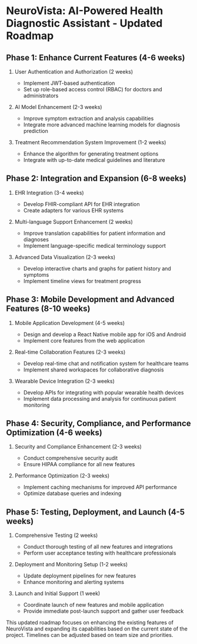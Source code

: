 # NeuroVista: AI-Powered Health Diagnostic Assistant - Updated Roadmap

## Phase 1: Enhance Current Features (4-6 weeks)

1. User Authentication and Authorization (2 weeks)
   - Implement JWT-based authentication
   - Set up role-based access control (RBAC) for doctors and administrators

2. AI Model Enhancement (2-3 weeks)
   - Improve symptom extraction and analysis capabilities
   - Integrate more advanced machine learning models for diagnosis prediction

3. Treatment Recommendation System Improvement (1-2 weeks)
   - Enhance the algorithm for generating treatment options
   - Integrate with up-to-date medical guidelines and literature

## Phase 2: Integration and Expansion (6-8 weeks)

1. EHR Integration (3-4 weeks)
   - Develop FHIR-compliant API for EHR integration
   - Create adapters for various EHR systems

2. Multi-language Support Enhancement (2 weeks)
   - Improve translation capabilities for patient information and diagnoses
   - Implement language-specific medical terminology support

3. Advanced Data Visualization (2-3 weeks)
   - Develop interactive charts and graphs for patient history and symptoms
   - Implement timeline views for treatment progress

## Phase 3: Mobile Development and Advanced Features (8-10 weeks)

1. Mobile Application Development (4-5 weeks)
   - Design and develop a React Native mobile app for iOS and Android
   - Implement core features from the web application

2. Real-time Collaboration Features (2-3 weeks)
   - Develop real-time chat and notification system for healthcare teams
   - Implement shared workspaces for collaborative diagnosis

3. Wearable Device Integration (2-3 weeks)
   - Develop APIs for integrating with popular wearable health devices
   - Implement data processing and analysis for continuous patient monitoring

## Phase 4: Security, Compliance, and Performance Optimization (4-6 weeks)

1. Security and Compliance Enhancement (2-3 weeks)
   - Conduct comprehensive security audit
   - Ensure HIPAA compliance for all new features

2. Performance Optimization (2-3 weeks)
   - Implement caching mechanisms for improved API performance
   - Optimize database queries and indexing

## Phase 5: Testing, Deployment, and Launch (4-5 weeks)

1. Comprehensive Testing (2 weeks)
   - Conduct thorough testing of all new features and integrations
   - Perform user acceptance testing with healthcare professionals

2. Deployment and Monitoring Setup (1-2 weeks)
   - Update deployment pipelines for new features
   - Enhance monitoring and alerting systems

3. Launch and Initial Support (1 week)
   - Coordinate launch of new features and mobile application
   - Provide immediate post-launch support and gather user feedback

This updated roadmap focuses on enhancing the existing features of NeuroVista and expanding its capabilities based on the current state of the project. Timelines can be adjusted based on team size and priorities.

